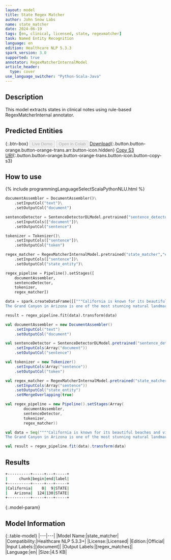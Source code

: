 ```yaml
---
layout: model
title: State Regex Matcher
author: John Snow Labs
name: state_matcher
date: 2024-06-19
tags: [en, clinical, licensed, state, regexmatcher]
task: Named Entity Recognition
language: en
edition: Healthcare NLP 5.3.3
spark_version: 3.0
supported: true
annotator: RegexMatcherInternalModel
article_header:
  type: cover
use_language_switcher: "Python-Scala-Java"
---
```


## Description

This model extracts states in clinical notes using rule-based RegexMatcherInternal annotator.

## Predicted Entities



{:.btn-box}
<button class="button button-orange" disabled>Live Demo</button>
<button class="button button-orange" disabled>Open in Colab</button>
[Download](https://s3.amazonaws.com/auxdata.johnsnowlabs.com/clinical/models/state_matcher_en_5.3.3_3.0_1718773178136.zip){:.button.button-orange.button-orange-trans.arr.button-icon.hidden}
[Copy S3 URI](s3://auxdata.johnsnowlabs.com/clinical/models/state_matcher_en_5.3.3_3.0_1718773178136.zip){:.button.button-orange.button-orange-trans.button-icon.button-copy-s3}

## How to use



<div class="tabs-box" markdown="1">
{% include programmingLanguageSelectScalaPythonNLU.html %}
	
```python
documentAssembler = DocumentAssembler()\
    .setInputCol("text")\
    .setOutputCol("document")

sentenceDetector = SentenceDetectorDLModel.pretrained("sentence_detector_dl_healthcare","en","clinical/models")\
    .setInputCols(["document"])\
    .setOutputCol("sentence")

tokenizer = Tokenizer()\
    .setInputCols(["sentence"])\
    .setOutputCol("token")

regex_matcher = RegexMatcherInternalModel.pretrained("state_matcher","en","clinical/models") \
    .setInputCols(["sentence"])\
    .setOutputCol("state_entity")\

regex_pipeline = Pipeline().setStages([
    documentAssembler,
    sentenceDetector,
    tokenizer,
    regex_matcher])

data = spark.createDataFrame([["""California is known for its beautiful beaches and vibrant entertainment industry centered.
The Grand Canyon in Arizona is one of the most stunning natural landmarks in the world."""]]).toDF("text")

result = regex_pipeline.fit(data).transform(data)
```
```scala
val documentAssembler = new DocumentAssembler()
	.setInputCol("text")
	.setOutputCol("document")

val sentenceDetector = SentenceDetectorDLModel.pretrained("sentence_detector_dl_healthcare","en","clinical/models")
	.setInputCols(Array("document"))
	.setOutputCol("sentence")

val tokenizer = new Tokenizer()
	.setInputCols(Array("sentence"))
	.setOutputCol("token")

val regex_matcher = RegexMatcherInternalModel.pretrained("state_matcher","en","clinical/models")
	.setInputCols(Array("sentence"))
	.setOutputCol("state_entity")
	.setMergeOverlapping(true)

val regex_pipeline = new Pipeline().setStages(Array(
		documentAssembler,
		sentenceDetector,
		tokenizer,
		regex_matcher))

val data = Seq(""""California is known for its beautiful beaches and vibrant entertainment industry centered.
The Grand Canyon in Arizona is one of the most stunning natural landmarks in the world.""").toDF("text")

val result = regex_pipeline.fit(data).transform(data)
```
</div>

## Results

```bash
+----------+-----+---+-----+
|     chunk|begin|end|label|
+----------+-----+---+-----+
|California|    0|  9|STATE|
|   Arizona|  124|130|STATE|
+----------+-----+---+-----+
```

{:.model-param}
## Model Information

{:.table-model}
|---|---|
|Model Name:|state_matcher|
|Compatibility:|Healthcare NLP 5.3.3+|
|License:|Licensed|
|Edition:|Official|
|Input Labels:|[document]|
|Output Labels:|[regex_matches]|
|Language:|en|
|Size:|4.5 KB|
